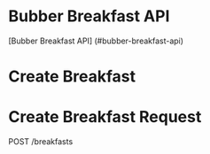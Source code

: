 # Bubber Breakfast API

[Bubber Breakfast API] (#bubber-breakfast-api)

# Create Breakfast

# Create Breakfast Request
POST /breakfasts